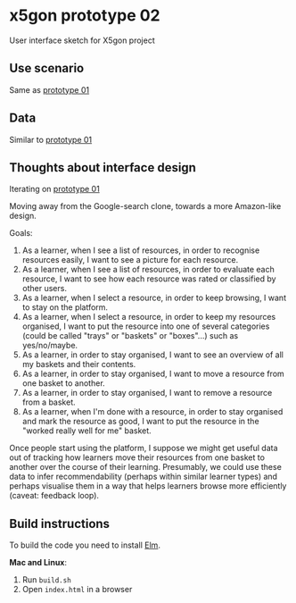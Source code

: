 # x5gon prototype 02

User interface sketch for X5gon project

## Use scenario

Same as [prototype 01](https://github.com/stefankreitmayer/x5_01_metacourse)


## Data

Similar to [prototype 01](https://github.com/stefankreitmayer/x5_01_metacourse)


## Thoughts about interface design

Iterating on [prototype 01](https://github.com/stefankreitmayer/x5_01_metacourse)

Moving away from the Google-search clone, towards a more Amazon-like design.

Goals:
1. As a learner, when I see a list of resources, in order to recognise resources easily, I want to see a picture for each resource.
2. As a learner, when I see a list of resources, in order to evaluate each resource, I want to see how each resource was rated or classified by other users.
3. As a learner, when I select a resource, in order to keep browsing, I want to stay on the platform.
4. As a learner, when I select a resource, in order to keep my resources organised, I want to put the resource into one of several categories (could be called "trays" or "baskets" or "boxes"...) such as yes/no/maybe.
5. As a learner, in order to stay organised, I want to see an overview of all my baskets and their contents.
6. As a learner, in order to stay organised, I want to move a resource from one basket to another.
7. As a learner, in order to stay organised, I want to remove a resource from a basket.
8. As a learner, when I'm done with a resource, in order to stay organised and mark the resource as good, I want to put the resource in the "worked really well for me" basket.

Once people start using the platform, I suppose we might get useful data out of tracking how learners move their resources from one basket to another over the course of their learning. Presumably, we could use these data to infer recommendability (perhaps within similar learner types) and perhaps visualise them in a way that helps learners browse more efficiently (caveat: feedback loop).


## Build instructions

To build the code you need to install [Elm](https://guide.elm-lang.org/install.html).

**Mac and Linux**:

1. Run `build.sh`
2. Open `index.html` in a browser
